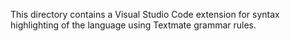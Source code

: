 This directory contains a Visual Studio Code extension for syntax highlighting
of the language using Textmate grammar rules.
